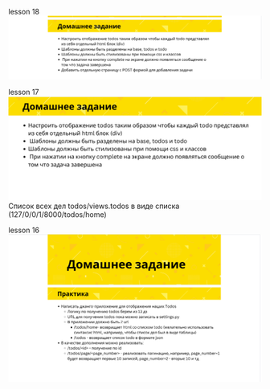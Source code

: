 lesson 18
![23-53-36.png](screens%2F23-53-36.png)

lesson 17
![17-17-19.png](screens%2F17-17-19.png)
Список всех дел todos/views.todos в виде списка (127/0/0/1/8000/todos/home)

lesson 16
![17-30-23.png](screens%2F17-30-23.png)